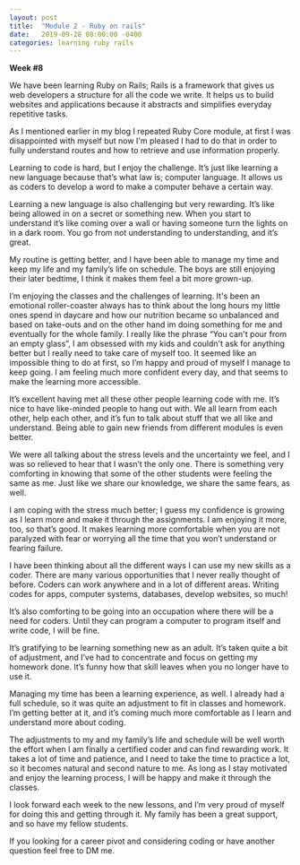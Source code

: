 ```yaml
---
layout: post
title:  "Module 2 - Ruby on rails"
date:   2019-09-28 08:00:00 -0400
categories: learning ruby rails
---
```


**Week #8**


We have been learning Ruby on Rails; Rails is a framework that gives us web developers a structure for all the code we write. It helps us to build websites and applications because it abstracts and simplifies everyday repetitive tasks.

As I mentioned earlier in my blog I repeated Ruby Core module, at first I was disappointed with myself but now I'm pleased I had to do that in order to fully understand routes and how to retrieve and use information properly. 

Learning to code is hard, but I enjoy the challenge. It’s just like learning a new language because that’s what law is; computer language. It allows us as coders to develop a word to make a computer behave a certain way.

Learning a new language is also challenging but very rewarding. It’s like being allowed in on a secret or something new. When you start to understand it’s like coming over a wall or having someone turn the lights on in a dark room. You go from not understanding to understanding, and it’s great. 

My routine is getting better, and I have been able to manage my time and keep my life and my family’s life on schedule. The boys are still enjoying their later bedtime, I think it makes them feel a bit more grown-up.

I’m enjoying the classes and the challenges of learning. It's been an emotional roller-coaster always has to think about the long hours my little ones spend in daycare and how our nutrition became so unbalanced and based on take-outs and on the other hand im doing something for me and eventually for the whole family. I really like the phrase “You can't pour from an empty glass”, I am obsessed with my kids and couldn't ask for anything better but I really need to take care of myself too.  It seemed like an impossible thing to do at first, so I’m happy and proud of myself I manage to keep going. I am feeling much more confident every day, and that seems to make the learning more accessible. 

It’s excellent having met all these other people learning code with me. It’s nice to have like-minded people to hang out with. We all learn from each other, help each other, and it’s fun to talk about stuff that we all like and understand. Being able to gain new friends from different modules is even better.

We were all talking about the stress levels and the uncertainty we feel, and I was so relieved to hear that I wasn’t the only one. There is something very comforting in knowing that some of the other students were feeling the same as me. Just like we share our knowledge, we share the same fears, as well. 

I am coping with the stress much better; I guess my confidence is growing as I learn more and make it through the assignments. I am enjoying it more, too, so that’s good. It makes learning more comfortable when you are not paralyzed with fear or worrying all the time that you won’t understand or fearing failure. 

I have been thinking about all the different ways I can use my new skills as a coder. There are many various opportunities that I never really thought of before. Coders can work anywhere and in a lot of different areas. Writing codes for apps, computer systems, databases, develop websites, so much! 

It’s also comforting to be going into an occupation where there will be a need for coders. Until they can program a computer to program itself and write code, I will be fine. 

It’s gratifying to be learning something new as an adult. It’s taken quite a bit of adjustment, and I’ve had to concentrate and focus on getting my homework done. It’s funny how that skill leaves when you no longer have to use it. 

Managing my time has been a learning experience, as well. I already had a full schedule, so it was quite an adjustment to fit in classes and homework. I’m getting better at it, and it’s coming much more comfortable as I learn and understand more about coding.

The adjustments to my and my family’s life and schedule will be well worth the effort when I am finally a certified coder and can find rewarding work. It takes a lot of time and patience, and I need to take the time to practice a lot, so it becomes natural and second nature to me. As long as I stay motivated and enjoy the learning process, I will be happy and make it through the classes. 

I look forward each week to the new lessons, and I’m very proud of myself for doing this and getting through it. My family has been a great support, and so have my fellow students.
 
If you looking for a career pivot and considering coding or have another question feel free to DM me. 
